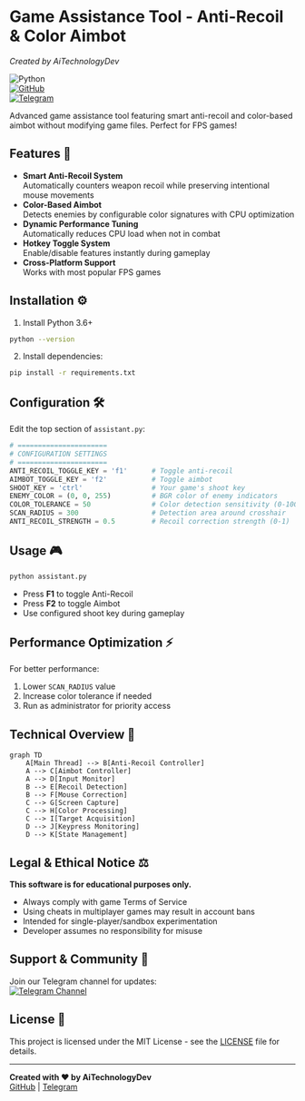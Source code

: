# Game Assistance Tool - Anti-Recoil & Color Aimbot  
*Created by AiTechnologyDev*  

![Python](https://img.shields.io/badge/python-3.6%2B-blue)  
[![GitHub](https://img.shields.io/badge/GitHub-Repository-lightgrey)](https://github.com/AiTechnologyDev/game-assistance-tool)  
[![Telegram](https://img.shields.io/badge/Telegram-Channel-blue)](https://t.me/AiTechnologyDev)

Advanced game assistance tool featuring smart anti-recoil and color-based aimbot without modifying game files. Perfect for FPS games!

## Features 🚀
- **Smart Anti-Recoil System**  
  Automatically counters weapon recoil while preserving intentional mouse movements
- **Color-Based Aimbot**  
  Detects enemies by configurable color signatures with CPU optimization
- **Dynamic Performance Tuning**  
  Automatically reduces CPU load when not in combat
- **Hotkey Toggle System**  
  Enable/disable features instantly during gameplay
- **Cross-Platform Support**  
  Works with most popular FPS games

## Installation ⚙️
1. Install Python 3.6+
```bash
python --version
```
2. Install dependencies:
```bash
pip install -r requirements.txt
```

## Configuration 🛠️
Edit the top section of `assistant.py`:
```python
# ======================
# CONFIGURATION SETTINGS
# ======================
ANTI_RECOIL_TOGGLE_KEY = 'f1'      # Toggle anti-recoil
AIMBOT_TOGGLE_KEY = 'f2'           # Toggle aimbot
SHOOT_KEY = 'ctrl'                 # Your game's shoot key
ENEMY_COLOR = (0, 0, 255)          # BGR color of enemy indicators
COLOR_TOLERANCE = 50               # Color detection sensitivity (0-100)
SCAN_RADIUS = 300                  # Detection area around crosshair
ANTI_RECOIL_STRENGTH = 0.5         # Recoil correction strength (0-1)
```

## Usage 🎮
```bash
python assistant.py
```
- Press **F1** to toggle Anti-Recoil  
- Press **F2** to toggle Aimbot  
- Use configured shoot key during gameplay  

## Performance Optimization ⚡
For better performance:
1. Lower `SCAN_RADIUS` value
2. Increase color tolerance if needed
3. Run as administrator for priority access

## Technical Overview 🧠
```mermaid
graph TD
    A[Main Thread] --> B[Anti-Recoil Controller]
    A --> C[Aimbot Controller]
    A --> D[Input Monitor]
    B --> E[Recoil Detection]
    B --> F[Mouse Correction]
    C --> G[Screen Capture]
    C --> H[Color Processing]
    C --> I[Target Acquisition]
    D --> J[Keypress Monitoring]
    D --> K[State Management]
```

## Legal & Ethical Notice ⚖️
**This software is for educational purposes only.**  
- Always comply with game Terms of Service
- Using cheats in multiplayer games may result in account bans
- Intended for single-player/sandbox experimentation
- Developer assumes no responsibility for misuse

## Support & Community 💬
Join our Telegram channel for updates:  
[![Telegram Channel](https://img.shields.io/badge/Telegram-AiTechnologyDev-blue)](https://t.me/AiTechnologyDev)

## License 📄
This project is licensed under the MIT License - see the [LICENSE](LICENSE) file for details.

---

**Created with ❤️ by AiTechnologyDev**  
[GitHub](https://github.com/AiTechnologyDev) | [Telegram](https://t.me/AiTechnologyDev)